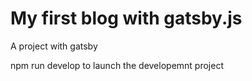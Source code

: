 # My first blog with gatsby.js

A project with gatsby

npm run develop to launch the developemnt project
